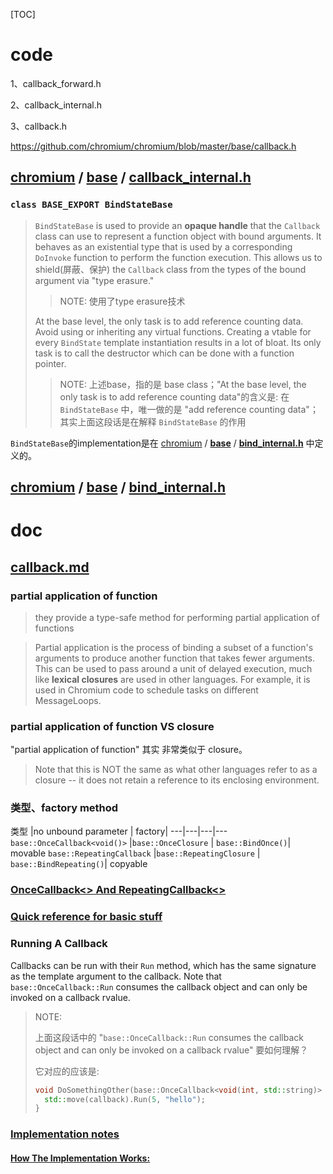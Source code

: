 [TOC]

# code

1、callback_forward.h

2、callback_internal.h

3、callback.h

https://github.com/chromium/chromium/blob/master/base/callback.h



 



## [chromium](https://github.com/chromium/chromium) / [base](https://github.com/chromium/chromium/tree/master/base) / **[callback_internal.h](https://github.com/chromium/chromium/blob/master/base/callback_internal.h)**



### `class BASE_EXPORT BindStateBase`



> `BindStateBase` is used to provide an **opaque handle** that the `Callback` class can use to represent a function object with bound arguments.  It behaves as an existential type that is used by a corresponding `DoInvoke` function to perform the function execution.  This allows us to shield(屏蔽、保护) the `Callback` class from the types of the bound argument via "type erasure."
>
> > NOTE: 使用了type erasure技术
>
> At the base level, the only task is to add reference counting data. Avoid using or inheriting any virtual functions. Creating a vtable for every `BindState` template instantiation results in a lot of bloat. Its only task is to call the destructor which can be done with a function pointer.
>
> > NOTE: 上述base，指的是 base class；"At the base level, the only task is to add reference counting data"的含义是: 在 `BindStateBase` 中，唯一做的是 "add reference counting data"；其实上面这段话是在解释 `BindStateBase` 的作用



`BindStateBase`的implementation是在 [chromium](https://gitee.com/mirrors/chromium/tree/master) / **[base](https://gitee.com/mirrors/chromium/tree/master/base)** / **[bind_internal.h](https://gitee.com/mirrors/chromium/blob/master/base/bind_internal.h)** 中定义的。



## [chromium](https://gitee.com/mirrors/chromium/tree/master) / **[base](https://gitee.com/mirrors/chromium/tree/master/base)** / **[bind_internal.h](https://gitee.com/mirrors/chromium/blob/master/base/bind_internal.h)**





# doc

## [callback.md](https://github.com/chromium/chromium/blob/master/docs/callback.md)



### partial application of function
> they provide a type-safe method for performing partial application of functions


> Partial application is the process of binding a subset of a function's arguments to produce another function that takes fewer arguments. This can be used to pass around a unit of delayed execution, much like **lexical closures** are used in other languages. For example, it is used in Chromium code to schedule tasks on different MessageLoops.


### partial application of function VS closure


"partial application of function" 其实 非常类似于 closure。

> Note that this is NOT the same as what other languages refer to as a closure -- it does not retain a reference to its enclosing environment.



### 类型、factory method


 类型 |no unbound parameter | factory| 
---|---|---|---
 `base::OnceCallback<void()>` |`base::OnceClosure` | `base::BindOnce()`| movable 
 `base::RepeatingCallback` |`base::RepeatingClosure` | `base::BindRepeating()`| copyable 




### [OnceCallback<> And RepeatingCallback<>](https://github.com/chromium/chromium/blob/master/docs/callback.md#oncecallback-and-repeatingcallback)





### [Quick reference for basic stuff](https://github.com/chromium/chromium/blob/master/docs/callback.md#quick-reference-for-basic-stuff)



### Running A Callback

Callbacks can be run with their `Run` method, which has the same signature as the template argument to the callback. Note that `base::OnceCallback::Run` consumes the callback object and can only be invoked on a callback rvalue.

> NOTE: 
>
> 上面这段话中的 "`base::OnceCallback::Run` consumes the callback object and can only be invoked on a callback rvalue" 要如何理解？
>
> 它对应的应该是:
>
> ```C++
> void DoSomethingOther(base::OnceCallback<void(int, std::string)> callback) {
>   std::move(callback).Run(5, "hello");
> }
> ```
>
> 

### [Implementation notes](https://gitee.com/mirrors/chromium/blob/master/docs/callback.md#implementation-notes)



#### [How The Implementation Works:](https://gitee.com/mirrors/chromium/blob/master/docs/callback.md#how-the-implementation-works)

